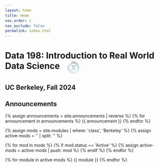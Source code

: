 ```yaml
---
layout: home
title: Home
nav_order: 1
nav_exclude: false
permalink: index.html
---
```



# Data 198: Introduction to Real World Data Science <img style = "width: 45px; margin-left: 15px; vertical-align: top;" src = "assets/site_images/dsslogopng.png">

## UC Berkeley, Fall 2024


## Announcements
{% assign announcements = site.announcements | reverse %}
{% for announcement in announcements %}
{{ announcement }}
{% endfor %}


{% assign mods = site.modules | where: 'class', 'Berkeley' %}
{% assign active-mods = '' | split: '' %}

{% for mod in mods %}
  {% if mod.status == 'Active' %}
    {% assign active-mods = active-mods | push: mod %}
  {% endif %}
{% endfor %}

{% for module in active-mods %}
  {{ module }}
{% endfor %}



[Slides 1]: https://docs.google.com/presentation/d/1NEwKswKvA_Q4dRIW8d_yHcbw16xVDFMM438PY3oswhw/edit?usp=sharing
[Project Checkpoint 0]: https://forms.gle/4XDHXxAdUvyYfUN58

[Slides 2]: https://docs.google.com/presentation/d/1s1KtpZM7-ND4Dl--pGlIR1EWQflIwECVwZCjHWyRzCo/edit?usp=sharing
[Recording]: https://youtu.be/dW2DkGhuw2o
[Pandas Demo I]: https://deepnote.com/workspace/joseph-zhai-4d2cff32-3181-4ae6-a47d-dc9f02262638/project/DSS-Acadev-Lecture-2-Duplicate-82001e9c-93b5-41ef-a966-40cb86c2e838/notebook/Notebook%201-f92f2b9db8e749958ae2ed633fcaf634

[Slides 3]: https://docs.google.com/presentation/d/19-akpz9ImojRjzzXEvBegeiHvkc3MiJCqU5a_bmArAM/edit?usp=sharing
[Pandas Demo II]: https://deepnote.com/workspace/jakex-26b2579d-a0a9-4866-9a6e-9a76f523e999/project/DSS-PANDAS-a79f8a93-a82b-41c3-9849-f96a21636870/notebook/DSS%20PANDAS-f92019557ce44aaaa190e7f7c9c9687a
[Data Cleaning Demo]: https://deepnote.com/workspace/jakex-26b2579d-a0a9-4866-9a6e-9a76f523e999/project/Jake-Xiangs-Untitled-project-b39803e0-90a0-4cea-930e-783d5a994144/notebook/Notebook%201-245e9bebbd374a209f2152cc954b193b
[Pandas Tutor]: https://pandastutor.com/
[Data 100 Lecture Slides]: https://ds100.org/sp24/
[Pandas API Reference]: https://pandas.pydata.org/docs/reference/index.html
[Project Checkpoint 1]: https://bcourses.berkeley.edu/courses/1534410/assignments/8728680

[Slides 4]: https://docs.google.com/presentation/d/1obrS7umyP6wOridZuNJZNr7cLsIA3zGjz-8xNs0GeyA/edit?usp=sharing
[Wilson's Lightning Talk]: https://docs.google.com/presentation/d/1uX7vSRucPcnd4zmqNlyZyspghFSmSINcmHGQZz2kK9s/edit?usp=sharing
[Mini Announcements 4]: https://docs.google.com/presentation/d/16z4DTPUdw0EdIpa8aNCy2grI50p1a1fh2MVd09kLT_Q/edit?usp=sharing
[Data Visualization Demo]: https://deepnote.com/workspace/mitchell-lee-7762986d-0df6-4bbb-aa45-aeaaa1633f9c/project/DSS-Sp23-Lecture-Demo-Data-Viz-EDA-Duplicate-e1110f75-03df-427e-b493-e512c51a282a/notebook/Notebook%201-6b43ab881bf146049ebd07b1a52220d6
[Project Checkpoint 2]: https://bcourses.berkeley.edu/courses/1534410/assignments/8730630

[Slides 5]: https://docs.google.com/presentation/d/1CJONzYWbFoeIzSNrC_gSDgRxkLDkhuRXPcVHi5-C8JE/edit?usp=sharing
[Dhruv's Lightning Talk]: https://docs.google.com/presentation/d/1l924J0UN4NKhd6gDRKKOqKBIzA7nufW6YYdc9crFwOg/edit?usp=sharing
[Mini Announcements 5]: https://docs.google.com/presentation/d/12LPFyRdkmVW22Gj4yaiBVcbG6FUfMMoUNfMaYEVBnrc/edit?usp=sharing
[Project Checkpoint 3]: https://bcourses.berkeley.edu/courses/1534410/assignments/8733701

[Slides 6]: https://docs.google.com/presentation/d/1rB-c0ChkLqgO4EESSD--XQhueuEWiYQ6vrCbbAVz7ck/edit?usp=sharing
[Mini Announcements 6]: https://docs.google.com/presentation/d/1PnBbrMk2rcU-kafg-lz5fZUfly5pv7_tKF3jYPBG6k4/edit?usp=sharing

[Slides 7]: https://docs.google.com/presentation/d/17lZnFMTOM0NZ1v08M3NVKZHPjiWu_l9eGU877-R0C_g/edit?usp=sharing
[Mini Announcements 8]:https://docs.google.com/presentation/d/1weo4p-ebz7sbBFvgTGS-jqOCnPW5_2mF0s4ER8ZRfEg/edit?usp=sharing
[ML Models Demo]: https://deepnote.com/workspace/ryans-workspace-1ba5-0c12a51c-2c5f-47ce-a403-8e829787a597/project/Basic-Machine-Learning-Models-0eb92a08-1222-4b3c-81be-312c63bd701b/notebook/dss-ml-9dede94526244b75a0dd8710525491b0
[Project Checkpoint 4]: https://bcourses.berkeley.edu/courses/1534410/assignments/8736733

[Slides 8]: https://docs.google.com/presentation/d/1oF2vaQIZC-NAs6-7zCamBwECqfMv0H_WdXX86zb3Ts4/edit?usp=sharing
[Jonathan's Lightning Talk]: https://docs.google.com/presentation/d/1mcyHE5bQJY2eRIo28vxuH9JREduxVmcvHIGUEcrt7Pk/edit?usp=sharing
[Mini Announcements 9]: https://docs.google.com/presentation/d/1Y2DIy91rhkFHNQbV2xU3BVZsF9yfydI1hc1MTK7-TNM/edit?usp=sharing
[Model Evaluation Demo]: https://deepnote.com/workspace/bings-workspace-e665b32b-e28f-4b64-afee-8b1d651d83d4/project/DSS-SP23-Decal-Demo-Evaluation-8d2f175b-059c-4e47-b158-93a7100e3305/notebook/demo-f4f13fb3681e4ec2b7b7a8e01b887e20

[Mini Announcements 10]: https://docs.google.com/presentation/d/11QD5sI5Ok6W3JjMH3PbeREYYLa86fSsNnDFsWFghSig/edit?usp=sharing
[Clean Energy Clustering]: https://docs.google.com/presentation/d/1uDLnlq4q5jkZphLFyHSa1jH4bp1G5w3s6cFIdEgHNIs/edit?usp=sharing
[Music Genre Classification]: https://docs.google.com/presentation/d/1o4OTI87XbV8U8Uj2q6MUH5YfXTKIbEYWeYilMcmdUTU/edit?usp=sharing

[Mini Announcements 11]: https://docs.google.com/presentation/d/1MKHeid5RETuocLg9vL-5utZMx1Au0FDFkSJJaibrdoA/edit?usp=sharing
[Mid-Semester Feedback Reflection]: https://forms.gle/mbkt3HP3peiHUN7b7
[DeCal Feedback Reflection]: https://forms.gle/Nocjsy2YsHW74oJfA